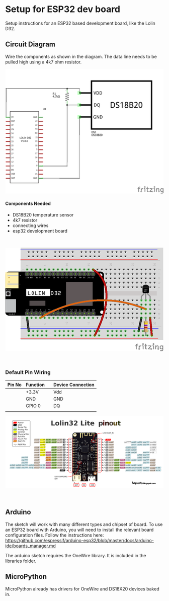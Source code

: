 # Setup for ESP32 dev board

Setup instructions for an ESP32 based development board, like the Lolin D32.

## Circuit Diagram
Wire the components as shown in the diagram. The data line needs to be pulled high using a 4k7 ohm resistor.

![circuit diagram](assets/esp32-ds18b20-temp-sensor-circuit-diagram_schem.png)

#### Components Needed
* DS18B20 temperature sensor
* 4k7 resistor
* connecting wires
* esp32 development board

<br />

![breadboard diagram](assets/esp32-ds18b20-temp-sensor-circuit-diagram_bb.png)

<br />

### Default Pin Wiring

| Pin No | Function |  | Device Connection |
| --- | --- | --- | --- |
|  | +3.3V |  | Vdd |
|  | GND |  | GND |
|  | GPIO 0 |  | DQ |
|  |  |  |  |

![pin diagram](assets/Lolin32_pinout03.png)

<br>

## Arduino

The sketch will work with many different types and chipset of board. To use an ESP32 board with Arduino, you will need to install the relevant board configuration files. Follow the instructions here: https://github.com/espressif/arduino-esp32/blob/master/docs/arduino-ide/boards_manager.md

The arduino sketch requires the OneWire library. It is included in the libraries folder.

## MicroPython

MicroPython already has drivers for OneWire and DS18X20 devices baked in.
